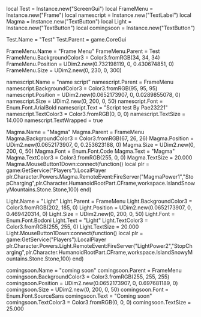 
local Test = Instance.new("ScreenGui")
local FrameMenu = Instance.new("Frame")
local namescript = Instance.new("TextLabel")
local Magma = Instance.new("TextButton")
local Light = Instance.new("TextButton")
local comingsoon = Instance.new("TextButton")


Test.Name = "Test"
Test.Parent = game.CoreGui

FrameMenu.Name = "Frame Menu"
FrameMenu.Parent = Test
FrameMenu.BackgroundColor3 = Color3.fromRGB(34, 34, 34)
FrameMenu.Position = UDim2.new(0.732198119, 0, 0.430674851, 0)
FrameMenu.Size = UDim2.new(0, 230, 0, 300)

namescript.Name = "name script"
namescript.Parent = FrameMenu
namescript.BackgroundColor3 = Color3.fromRGB(95, 95, 95)
namescript.Position = UDim2.new(0.0652173907, 0, 0.0289855078, 0)
namescript.Size = UDim2.new(0, 200, 0, 50)
namescript.Font = Enum.Font.ArialBold
namescript.Text = "Script test By Pae23221"
namescript.TextColor3 = Color3.fromRGB(0, 0, 0)
namescript.TextSize = 14.000
namescript.TextWrapped = true

Magma.Name = "Magma"
Magma.Parent = FrameMenu
Magma.BackgroundColor3 = Color3.fromRGB(67, 26, 26)
Magma.Position = UDim2.new(0.0652173907, 0, 0.253623188, 0)
Magma.Size = UDim2.new(0, 200, 0, 50)
Magma.Font = Enum.Font.Code
Magma.Text = "Magma"
Magma.TextColor3 = Color3.fromRGB(255, 0, 0)
Magma.TextSize = 20.000
Magma.MouseButton1Down:connect(function()
	local plr = game:GetService("Players").LocalPlayer
	plr.Character.Powers.Magma.RemoteEvent:FireServer("MagmaPower1","StopCharging",plr.Character.HumanoidRootPart.CFrame,workspace.IslandSnowyMountains.Stone.Stone,100)
end)

Light.Name = "Light"
Light.Parent = FrameMenu
Light.BackgroundColor3 = Color3.fromRGB(202, 185, 0)
Light.Position = UDim2.new(0.0652173907, 0, 0.469420314, 0)
Light.Size = UDim2.new(0, 200, 0, 50)
Light.Font = Enum.Font.Bodoni
Light.Text = "Light"
Light.TextColor3 = Color3.fromRGB(255, 255, 0)
Light.TextSize = 20.000
Light.MouseButton1Down:connect(function()
	local plr = game:GetService("Players").LocalPlayer
	plr.Character.Powers.Light.RemoteEvent:FireServer("LightPower2","StopCharging",plr.Character.HumanoidRootPart.CFrame,workspace.IslandSnowyMountains.Stone.Stone,100)
end)

comingsoon.Name = "coming soon"
comingsoon.Parent = FrameMenu
comingsoon.BackgroundColor3 = Color3.fromRGB(255, 255, 255)
comingsoon.Position = UDim2.new(0.0652173907, 0, 0.697681189, 0)
comingsoon.Size = UDim2.new(0, 200, 0, 50)
comingsoon.Font = Enum.Font.SourceSans
comingsoon.Text = "Coming soon"
comingsoon.TextColor3 = Color3.fromRGB(0, 0, 0)
comingsoon.TextSize = 25.000
